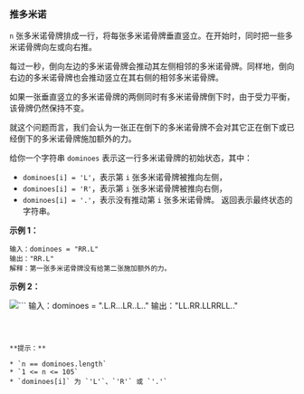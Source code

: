 ### 推多米诺 ###
`n` 张多米诺骨牌排成一行，将每张多米诺骨牌垂直竖立。在开始时，同时把一些多米诺骨牌向左或向右推。

每过一秒，倒向左边的多米诺骨牌会推动其左侧相邻的多米诺骨牌。同样地，倒向右边的多米诺骨牌也会推动竖立在其右侧的相邻多米诺骨牌。

如果一张垂直竖立的多米诺骨牌的两侧同时有多米诺骨牌倒下时，由于受力平衡， 该骨牌仍然保持不变。

就这个问题而言，我们会认为一张正在倒下的多米诺骨牌不会对其它正在倒下或已经倒下的多米诺骨牌施加额外的力。

给你一个字符串 `dominoes` 表示这一行多米诺骨牌的初始状态，其中：

* `dominoes[i] = 'L'`，表示第 `i` 张多米诺骨牌被推向左侧，
* `dominoes[i] = 'R'`，表示第 `i` 张多米诺骨牌被推向右侧，
* `dominoes[i] = '.'`，表示没有推动第 `i` 张多米诺骨牌。
返回表示最终状态的字符串。

**示例 1：**

```
输入：dominoes = "RR.L"
输出："RR.L"
解释：第一张多米诺骨牌没有给第二张施加额外的力。
```

**示例 2：**

![](https://s3-lc-upload.s3.amazonaws.com/uploads/2018/05/18/domino.png)```
输入：dominoes = ".L.R...LR..L.."
输出："LL.RR.LLRRLL.."
```



**提示：**

* `n == dominoes.length`
* `1 <= n <= 105`
* `dominoes[i]` 为 `'L'`、`'R'` 或 `'.'`

